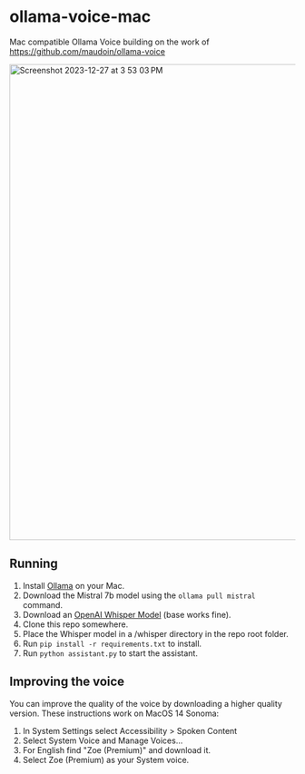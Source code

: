 # ollama-voice-mac
Mac compatible Ollama Voice building on the work of https://github.com/maudoin/ollama-voice

<img width="839" alt="Screenshot 2023-12-27 at 3 53 03 PM" src="https://github.com/apeatling/ollama-voice-mac/assets/1464705/7c9940e6-0b0e-41d3-beea-16b13cab3d86">

## Running

1. Install [Ollama](https://ollama.ai) on your Mac.
2. Download the Mistral 7b model using the `ollama pull mistral` command.
2. Download an [OpenAI Whisper Model](https://github.com/openai/whisper/discussions/63#discussioncomment-3798552) (base works fine).
3. Clone this repo somewhere.
4. Place the Whisper model in a /whisper directory in the repo root folder.
5. Run `pip install -r requirements.txt` to install.
6. Run `python assistant.py` to start the assistant.

## Improving the voice

You can improve the quality of the voice by downloading a higher quality version. These instructions work on MacOS 14 Sonoma:

1. In System Settings select Accessibility > Spoken Content
2. Select System Voice and Manage Voices...
3. For English find "Zoe (Premium)" and download it.
4. Select Zoe (Premium) as your System voice.
